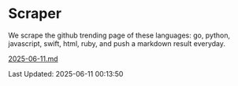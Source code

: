 # Scraper

We scrape the github trending page of these languages: go, python, javascript, swift, html, ruby, and push a markdown result everyday.

[2025-06-11.md](https://github.com/henson/Scraper/blob/master/2025-06-11.md)

Last Updated: 2025-06-11 00:13:50